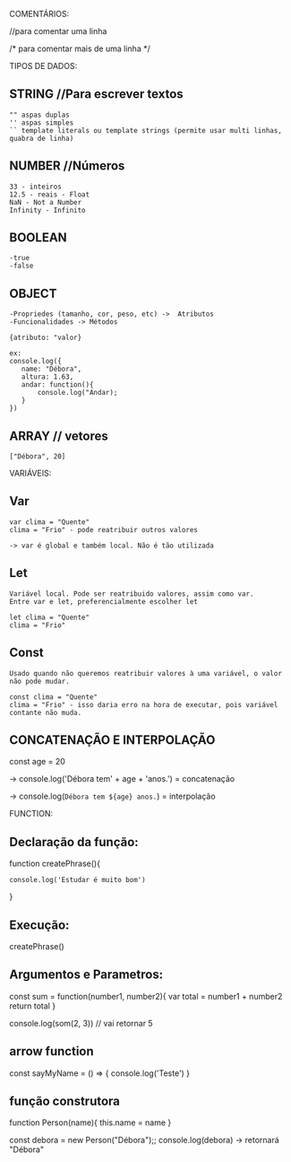  COMENTÁRIOS:

//para comentar uma linha

/* para
   comentar
   mais
   de
   uma
   linha 
*/


TIPOS DE DADOS:

## STRING   //Para escrever textos
    "" aspas duplas
    '' aspas simples
    `` template literals ou template strings (permite usar multi linhas, quabra de linha)

## NUMBER  //Números
    33 - inteiros
    12.5 - reais - Float
    NaN - Not a Number
    Infinity - Infinito 

## BOOLEAN
    -true
    -false

## OBJECT

    -Propriedes (tamanho, cor, peso, etc) ->  Atributos
    -Funcionalidades -> Métodos

    {atributo: "valor}

    ex:
    console.log({ 
       name: "Débora",
       altura: 1.63,
       andar: function(){
           console.log("Andar);
       }
    })

## ARRAY // vetores

    ["Débora", 20]


VARIÁVEIS:

## Var

    var clima = "Quente"
    clima = "Frio" - pode reatribuir outros valores

    -> var é global e também local. Não é tão utilizada

## Let
    Variável local. Pode ser reatribuido valores, assim como var. 
    Entre var e let, preferencialmente escolher let

    let clima = "Quente"
    clima = "Frio"


## Const 

    Usado quando não queremos reatribuir valores à uma variável, o valor não pode mudar.

    const clima = "Quente"
    clima = "Frio" - isso daria erro na hora de executar, pois variável contante não muda.

## CONCATENAÇÃO E INTERPOLAÇÃO

const age = 20

-> console.log('Débora tem' + age + 'anos.') = concatenação

-> console.log(`Débora tem ${age} anos.`) = interpolação


FUNCTION:

## Declaração da função:

function createPhrase(){

    console.log('Estudar é muito bom')
}

## Execução:
createPhrase()

## Argumentos e Parametros:

const sum = function(number1, number2){
    var total = number1 + number2
    return total
}

console.log(som(2, 3)) // vai retornar 5


## arrow function

const sayMyName = () => {
    console.log('Teste')
}

## função construtora

function Person(name){
    this.name = name
}

const debora = new Person("Débora");;
console.log(debora) -> retornará "Débora"






